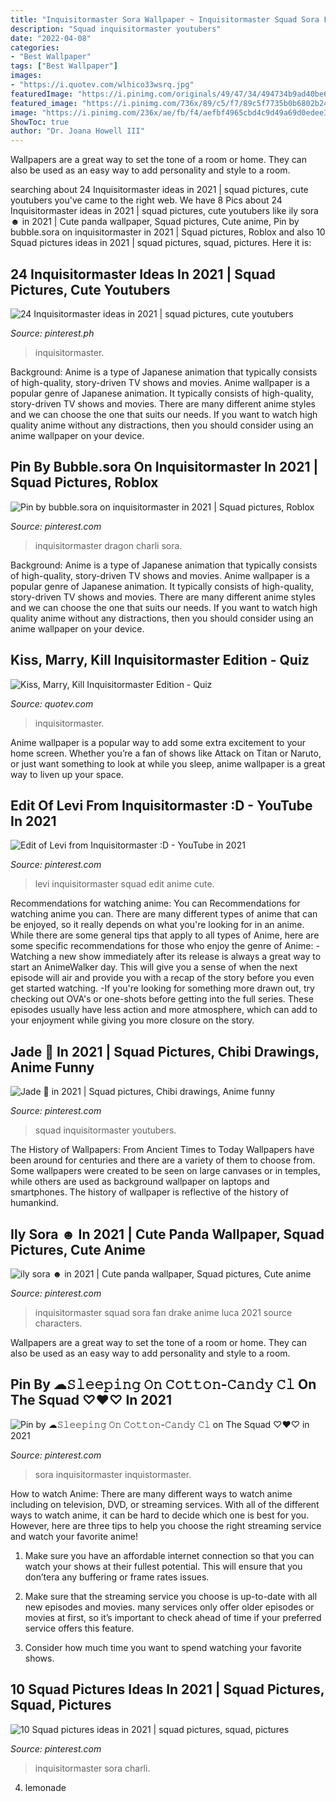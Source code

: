 ```yaml
---
title: "Inquisitormaster Sora Wallpaper ~ Inquisitormaster Squad Sora Fan Drake Anime Luca 2021 Source Characters"
description: "Squad inquisitormaster youtubers"
date: "2022-04-08"
categories:
- "Best Wallpaper"
tags: ["Best Wallpaper"]
images:
- "https://i.quotev.com/wlhico33wsrq.jpg"
featuredImage: "https://i.pinimg.com/originals/49/47/34/494734b9ad40be6209f4ccd2900f4a2e.png"
featured_image: "https://i.pinimg.com/736x/89/c5/f7/89c5f7735b0b6802b24b20b868327adb.jpg"
image: "https://i.pinimg.com/236x/ae/fb/f4/aefbf4965cbd4c9d49a69d0edee30936.jpg?nii=t"
ShowToc: true
author: "Dr. Joana Howell III"
---
```



Wallpapers are a great way to set the tone of a room or home. They can also be used as an easy way to add personality and style to a room.

	

		
searching about 24 Inquisitormaster ideas in 2021 | squad pictures, cute youtubers you've came to the right web. We have 8 Pics about 24 Inquisitormaster ideas in 2021 | squad pictures, cute youtubers like ily sora ☻︎ in 2021 | Cute panda wallpaper, Squad pictures, Cute anime, Pin by bubble.sora on inquisitormaster in 2021 | Squad pictures, Roblox and also 10 Squad pictures ideas in 2021 | squad pictures, squad, pictures. Here it is:
		
    
## 24 Inquisitormaster Ideas In 2021 | Squad Pictures, Cute Youtubers

<img loading=lazy src="https://i.pinimg.com/474x/c2/8e/02/c28e02f49a2d681c863f2a0ceb1ea4d1.jpg" onerror="this.onerror=null;this.src='https://tse3.mm.bing.net/th?id=OIP.RE07_c7Q-26AR0FIC8QokgAAAA&amp;pid=15.1';" alt="24 Inquisitormaster ideas in 2021 | squad pictures, cute youtubers">

_Source: pinterest.ph_

>inquisitormaster. 

	

Background: Anime is a type of Japanese animation that typically consists of high-quality, story-driven TV shows and movies.
Anime wallpaper is a popular genre of Japanese animation. It typically consists of high-quality, story-driven TV shows and movies. There are many different anime styles and we can choose the one that suits our needs. If you want to watch high quality anime without any distractions, then you should consider using an anime wallpaper on your device.

    
## Pin By Bubble.sora On Inquisitormaster In 2021 | Squad Pictures, Roblox

<img loading=lazy src="https://i.pinimg.com/736x/1d/15/f0/1d15f0d87a228b5e2a7590da20e9eb11.jpg" onerror="this.onerror=null;this.src='https://tse4.mm.bing.net/th?id=OIP.UwE081JOf6MQEthUhVDpxAHaJN&amp;pid=15.1';" alt="Pin by bubble.sora on inquisitormaster in 2021 | Squad pictures, Roblox">

_Source: pinterest.com_

>inquisitormaster dragon charli sora. 

	

Background: Anime is a type of Japanese animation that typically consists of high-quality, story-driven TV shows and movies.
Anime wallpaper is a popular genre of Japanese animation. It typically consists of high-quality, story-driven TV shows and movies. There are many different anime styles and we can choose the one that suits our needs. If you want to watch high quality anime without any distractions, then you should consider using an anime wallpaper on your device.

    
## Kiss, Marry, Kill Inquisitormaster Edition - Quiz

<img loading=lazy src="https://i.quotev.com/wlhico33wsrq.jpg" onerror="this.onerror=null;this.src='https://tse4.mm.bing.net/th?id=OIP.nE8kp12lYgGEykbu4ChvaQHaEL&amp;pid=15.1';" alt="Kiss, Marry, Kill Inquisitormaster Edition - Quiz">

_Source: quotev.com_

>inquisitormaster. 

	

Anime wallpaper is a popular way to add some extra excitement to your home screen. Whether you’re a fan of shows like Attack on Titan or Naruto, or just want something to look at while you sleep, anime wallpaper is a great way to liven up your space.

    
## Edit Of Levi From Inquisitormaster :D - YouTube In 2021

<img loading=lazy src="https://i.pinimg.com/736x/89/c5/f7/89c5f7735b0b6802b24b20b868327adb.jpg" onerror="this.onerror=null;this.src='https://tse3.mm.bing.net/th?id=OIP.FUIRNkyvfTT0SEtfGlwV9wHaFj&amp;pid=15.1';" alt="Edit of Levi from Inquisitormaster :D - YouTube in 2021">

_Source: pinterest.com_

>levi inquisitormaster squad edit anime cute. 

	

Recommendations for watching anime: You can
Recommendations for watching anime you can. There are many different types of anime that can be enjoyed, so it really depends on what you're looking for in an anime. While there are some general tips that apply to all types of Anime, here are some specific recommendations for those who enjoy the genre of Anime: 
-Watching a new show immediately after its release is always a great way to start an AnimeWalker day. This will give you a sense of when the next episode will air and provide you with a recap of the story before you even get started watching. 
-If you're looking for something more drawn out, try checking out OVA's or one-shots before getting into the full series. These episodes usually have less action and more atmosphere, which can add to your enjoyment while giving you more closure on the story.

    
## Jade 💚 In 2021 | Squad Pictures, Chibi Drawings, Anime Funny

<img loading=lazy src="https://i.pinimg.com/236x/ae/fb/f4/aefbf4965cbd4c9d49a69d0edee30936.jpg?nii=t" onerror="this.onerror=null;this.src='https://tse1.mm.bing.net/th?id=OIP.OIpc_h7IQ1gudluCJOMLbwAAAA&amp;pid=15.1';" alt="Jade 💚 in 2021 | Squad pictures, Chibi drawings, Anime funny">

_Source: pinterest.com_

>squad inquisitormaster youtubers. 

	

The History of Wallpapers: From Ancient Times to Today
Wallpapers have been around for centuries and there are a variety of them to choose from. Some wallpapers were created to be seen on large canvases or in temples, while others are used as background wallpaper on laptops and smartphones. The history of wallpaper is reflective of the history of humankind.

    
## Ily Sora ☻︎ In 2021 | Cute Panda Wallpaper, Squad Pictures, Cute Anime

<img loading=lazy src="https://i.pinimg.com/236x/65/69/3f/65693fc7f8970dd8a9066066c9b565a3.jpg?nii=t" onerror="this.onerror=null;this.src='https://tse4.mm.bing.net/th?id=OIP.dq419XGGz6o4s3hivt3OjAAAAA&amp;pid=15.1';" alt="ily sora ☻︎ in 2021 | Cute panda wallpaper, Squad pictures, Cute anime">

_Source: pinterest.com_

>inquisitormaster squad sora fan drake anime luca 2021 source characters. 

	

Wallpapers are a great way to set the tone of a room or home. They can also be used as an easy way to add personality and style to a room.

    
## Pin By ☁︎︎𝚂𝚕𝚎𝚎𝚙𝚒𝚗𝚐 𝙾𝚗 𝙲𝚘𝚝𝚝𝚘𝚗-𝙲𝚊𝚗𝚍𝚢 𝙲𝚕 On The Squad ♡︎♥︎♡︎ In 2021

<img loading=lazy src="https://i.pinimg.com/originals/49/47/34/494734b9ad40be6209f4ccd2900f4a2e.png" onerror="this.onerror=null;this.src='https://tse2.mm.bing.net/th?id=OIP.iX5Tt61fkJ9lxkxFolB1zgAAAA&amp;pid=15.1';" alt="Pin by ☁︎︎𝚂𝚕𝚎𝚎𝚙𝚒𝚗𝚐 𝙾𝚗 𝙲𝚘𝚝𝚝𝚘𝚗-𝙲𝚊𝚗𝚍𝚢 𝙲𝚕 on The Squad ♡︎♥︎♡︎ in 2021">

_Source: pinterest.com_

>sora inquisitormaster inquistormaster. 

	

How to watch Anime: There are many different ways to watch anime including on television, DVD, or streaming services.
With all of the different ways to watch anime, it can be hard to decide which one is best for you. However, here are three tips to help you choose the right streaming service and watch your favorite anime!
1. Make sure you have an affordable internet connection so that you can watch your shows at their fullest potential. This will ensure that you don’tera any buffering or frame rates issues.

2. Make sure that the streaming service you choose is up-to-date with all new episodes and movies. many services only offer older episodes or movies at first, so it’s important to check ahead of time if your preferred service offers this feature.

3. Consider how much time you want to spend watching your favorite shows.

    
## 10 Squad Pictures Ideas In 2021 | Squad Pictures, Squad, Pictures

<img loading=lazy src="https://i.pinimg.com/474x/b1/dc/58/b1dc5807ca18e2439181c6f7aaf2c3a7.jpg" onerror="this.onerror=null;this.src='https://tse1.mm.bing.net/th?id=OIP.6I5eLv1dL1FyiACNrK0dtQAAAA&amp;pid=15.1';" alt="10 Squad pictures ideas in 2021 | squad pictures, squad, pictures">

_Source: pinterest.com_

>inquisitormaster sora charli. 

	

4. lemonade 

